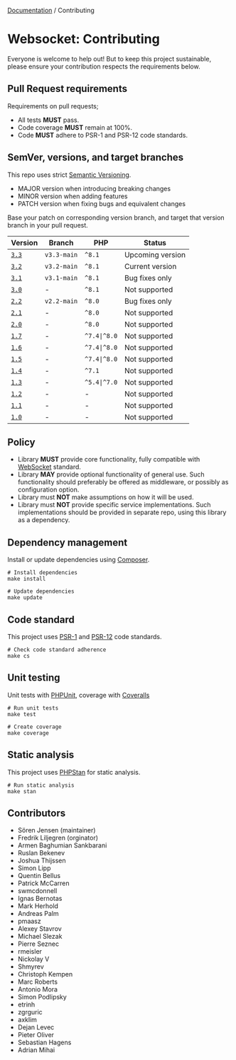 [Documentation](Index.md) / Contributing

# Websocket: Contributing

Everyone is welcome to help out!
But to keep this project sustainable, please ensure your contribution respects the requirements below.

## Pull Request requirements

Requirements on pull requests;
* All tests **MUST** pass.
* Code coverage **MUST** remain at 100%.
* Code **MUST** adhere to PSR-1 and PSR-12 code standards.

## SemVer, versions, and target branches

This repo uses strict [Semantic Versioning](https://semver.org).

* MAJOR version when introducing breaking changes
* MINOR version when adding features
* PATCH version when fixing bugs and equivalent changes

Base your patch on corresponding version branch, and target that version branch in your pull request.

| Version | Branch | PHP | Status |
| --- | --- | --- | --- |
| [`3.3`](https://github.com/sirn-se/websocket-php/tree/3.3.0) | `v3.3-main` | `^8.1` | Upcoming version |
| [`3.2`](https://github.com/sirn-se/websocket-php/tree/3.2.0) | `v3.2-main` | `^8.1` | Current version |
| [`3.1`](https://github.com/sirn-se/websocket-php/tree/3.1.0) | `v3.1-main` | `^8.1` | Bug fixes only |
| [`3.0`](https://github.com/sirn-se/websocket-php/tree/3.0.0) | - | `^8.1` | Not supported |
| [`2.2`](https://github.com/sirn-se/websocket-php/tree/2.2.0) | `v2.2-main` | `^8.0` | Bug fixes only |
| [`2.1`](https://github.com/sirn-se/websocket-php/tree/2.1.0) | - | `^8.0` | Not supported |
| [`2.0`](https://github.com/sirn-se/websocket-php/tree/2.0.0) | - | `^8.0` | Not supported |
| [`1.7`](https://github.com/sirn-se/websocket-php/tree/1.7.0) | - | `^7.4\|^8.0` | Not supported |
| [`1.6`](https://github.com/sirn-se/websocket-php/tree/1.6.0) | - | `^7.4\|^8.0` | Not supported |
| [`1.5`](https://github.com/sirn-se/websocket-php/tree/1.5.0) | - | `^7.4\|^8.0` | Not supported |
| [`1.4`](https://github.com/sirn-se/websocket-php/tree/1.4.0) | - | `^7.1` | Not supported |
| [`1.3`](https://github.com/sirn-se/websocket-php/tree/1.3.0) | - | `^5.4\|^7.0` | Not supported |
| [`1.2`](https://github.com/sirn-se/websocket-php/tree/1.2.0) | - | - | Not supported |
| [`1.1`](https://github.com/sirn-se/websocket-php/tree/1.1.0) | - | - | Not supported |
| [`1.0`](https://github.com/sirn-se/websocket-php/tree/1.0.0) | - | - | Not supported |

## Policy

* Library **MUST** provide core functionality, fully compatible with [WebSocket](https://datatracker.ietf.org/doc/html/rfc6455) standard.
* Library **MAY** provide optional functionality of general use. Such functionality should preferably be offered as middleware, or possibly as configuration option.
* Library must **NOT** make assumptions on how it will be used.
* Library must **NOT** provide specific service implementations. Such implementations should be provided in separate repo, using this library as a dependency.

## Dependency management

Install or update dependencies using [Composer](https://getcomposer.org/).

```
# Install dependencies
make install

# Update dependencies
make update
```

## Code standard

This project uses [PSR-1](https://www.php-fig.org/psr/psr-1/) and [PSR-12](https://www.php-fig.org/psr/psr-12/) code standards.
```
# Check code standard adherence
make cs
```

## Unit testing

Unit tests with [PHPUnit](https://phpunit.readthedocs.io/), coverage with [Coveralls](https://github.com/php-coveralls/php-coveralls)
```
# Run unit tests
make test

# Create coverage
make coverage
```

## Static analysis

This project uses [PHPStan](https://phpstan.org/) for static analysis.
```
# Run static analysis
make stan
```

## Contributors

* Sören Jensen (maintainer)
* Fredrik Liljegren (orginator)
* Armen Baghumian Sankbarani
* Ruslan Bekenev
* Joshua Thijssen
* Simon Lipp
* Quentin Bellus
* Patrick McCarren
* swmcdonnell
* Ignas Bernotas
* Mark Herhold
* Andreas Palm
* pmaasz
* Alexey Stavrov
* Michael Slezak
* Pierre Seznec
* rmeisler
* Nickolay V
* Shmyrev
* Christoph Kempen
* Marc Roberts
* Antonio Mora
* Simon Podlipsky
* etrinh
* zgrguric
* axklim
* Dejan Levec
* Pieter Oliver
* Sebastian Hagens
* Adrian Mihai